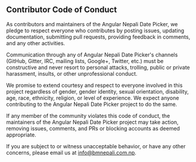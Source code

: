 ## Contributor Code of Conduct

As contributors and maintainers of the Angular Nepali Date Picker, we pledge to respect everyone who contributes by posting issues, updating documentation, submitting pull requests, providing feedback in comments, and any other activities.

Communication through any of Angular Nepali Date Picker's channels (GitHub, Gitter, IRC, mailing lists, Google+, Twitter, etc.) must be constructive and never resort to personal attacks, trolling, public or private harassment, insults, or other unprofessional conduct.

We promise to extend courtesy and respect to everyone involved in this project regardless of gender, gender identity, sexual orientation, disability, age, race, ethnicity, religion, or level of experience. We expect anyone contributing to the Angular Nepali Date Picker project to do the same.

If any member of the community violates this code of conduct, the maintainers of the Angular Nepali Date Picker project may take action, removing issues, comments, and PRs or blocking accounts as deemed appropriate.

If you are subject to or witness unacceptable behavior, or have any other concerns, please email us at info@bmnepali.com.np.